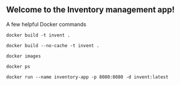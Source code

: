 ## Welcome to the Inventory management app!

A few helpful Docker commands


```
docker build -t invent .
```
```
docker build --no-cache -t invent .
```
```
docker images
```
```
docker ps
```
```
docker run --name inventory-app -p 8080:8080 -d invent:latest
```